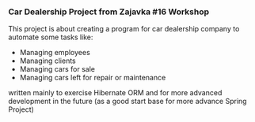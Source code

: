 ### Car Dealership Project from Zajavka #16 Workshop 

This project is about creating a program for car dealership company to automate some tasks like:
- Managing employees
- Managing clients
- Managing cars for sale
- Managing cars left for repair or maintenance

written mainly to exercise Hibernate ORM and for more advanced development in the future (as a good start base for more advance Spring Project)

